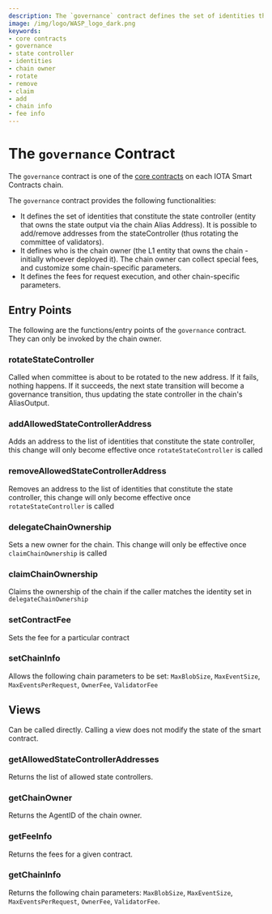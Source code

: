 ```yaml
---
description: The `governance` contract defines the set of identities that constitute the state controller, who is the chain owner and  the fees for request execution.  
image: /img/logo/WASP_logo_dark.png
keywords:
- core contracts
- governance
- state controller
- identities
- chain owner
- rotate
- remove
- claim
- add
- chain info
- fee info
--- 
```


# The `governance` Contract

The `governance` contract is one of the [core contracts](overview.md) on each IOTA Smart Contracts
chain.

The `governance` contract provides the following functionalities:

- It defines the set of identities that constitute the state controller (entity that owns the state output via the chain Alias Address). It is possible to add/remove addresses from the stateController (thus rotating the committee of validators).
- It defines who is the chain owner (the L1 entity that owns the chain - initially whoever deployed it). The chain owner can collect special fees, and customize some chain-specific parameters.
- It defines the fees for request execution, and other chain-specific parameters.

## Entry Points

The following are the functions/entry points of the `governance` contract. They can only be invoked by the chain owner.

### rotateStateController

Called when committee is about to be rotated to the new address. If it fails, nothing happens. If it succeeds, the next state transition will become a governance transition, thus updating the state controller in the chain's AliasOutput.

### addAllowedStateControllerAddress

Adds an address to the list of identities that constitute the state controller, this change will only become effective once `rotateStateController` is called  

### removeAllowedStateControllerAddress

Removes an address to the list of identities that constitute the state controller, this change will only become effective once `rotateStateController` is called

### delegateChainOwnership

Sets a new owner for the chain. This change will only be effective once `claimChainOwnership` is called

### claimChainOwnership

Claims the ownership of the chain if the caller matches the identity set in `delegateChainOwnership`

### setContractFee

Sets the fee for a particular contract

### setChainInfo

Allows the following chain parameters to be set: `MaxBlobSize`, `MaxEventSize`, `MaxEventsPerRequest`, `OwnerFee`, `ValidatorFee`

## Views

Can be called directly. Calling a view does not modify the state of the smart contract.

### getAllowedStateControllerAddresses

Returns the list of allowed state controllers.

### getChainOwner

Returns the AgentID of the chain owner.

### getFeeInfo

Returns the fees for a given contract.

### getChainInfo

Returns the following chain parameters: `MaxBlobSize`, `MaxEventSize`, `MaxEventsPerRequest`, `OwnerFee`, `ValidatorFee`.
